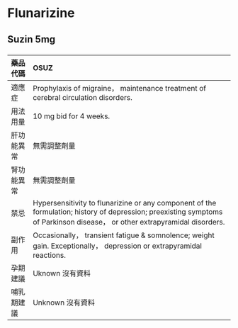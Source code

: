 # Flunarizine

## Suzin 5mg

##### 

| 藥品代碼   | OSUZ                                                                                                                                                                       |
|:-----------|:---------------------------------------------------------------------------------------------------------------------------------------------------------------------------|
| 適應症     | Prophylaxis of migraine， maintenance treatment of cerebral circulation disorders.                                                                                         |
| 用法用量   | 10 mg bid for 4 weeks.                                                                                                                                                     |
| 肝功能異常 | 無需調整劑量                                                                                                                                                               |
| 腎功能異常 | 無需調整劑量                                                                                                                                                               |
| 禁忌       | Hypersensitivity to flunarizine or any component of the formulation; history of depression; preexisting symptoms of Parkinson disease， or other extrapyramidal disorders. |
| 副作用     | Occasionally， transient fatigue & somnolence; weight gain. Exceptionally， depression or extrapyramidal reactions.                                                        |
| 孕期建議   | Uknown 沒有資料                                                                                                                                                            |
| 哺乳期建議 | Unknown 沒有資料                                                                                                                                                           |

